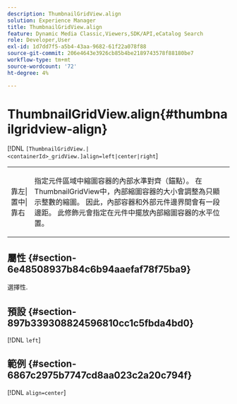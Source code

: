 ```yaml
---
description: ThumbnailGridView.align
solution: Experience Manager
title: ThumbnailGridView.align
feature: Dynamic Media Classic,Viewers,SDK/API,eCatalog Search
role: Developer,User
exl-id: 1d7dd7f5-a5b4-43aa-9682-61f22a078f88
source-git-commit: 206e4643e3926cb85b4be2189743578f88180be7
workflow-type: tm+mt
source-wordcount: '72'
ht-degree: 4%

---
```


# ThumbnailGridView.align{#thumbnailgridview-align}

[!DNL `[ThumbnailGridView.|<containerId>_gridView.]align=left|center|right`]

<table id="table_95890560230C48BBB03A8082F56382CA"> 
 <tbody> 
  <tr> 
   <td> <p> <span class="codeph">靠左|置中|靠右</span> </p> </td> 
   <td> <p> 指定元件區域中縮圖容器的內部水準對齊（錨點）。 在ThumbnailGridView中，內部縮圖容器的大小會調整為只顯示整數的縮圖。 因此，內部容器和外部元件邊界間會有一段邊距。 此修飾元會指定在元件中擺放內部縮圖容器的水平位置。 </p> </td> 
  </tr> 
 </tbody> 
</table>

## 屬性 {#section-6e48508937b84c6b94aaefaf78f75ba9}

選擇性.

## 預設 {#section-897b339308824596810cc1c5fbda4bd0}

[!DNL `left`]

## 範例 {#section-6867c2975b7747cd8aa023c2a20c794f}

[!DNL `align=center`]
